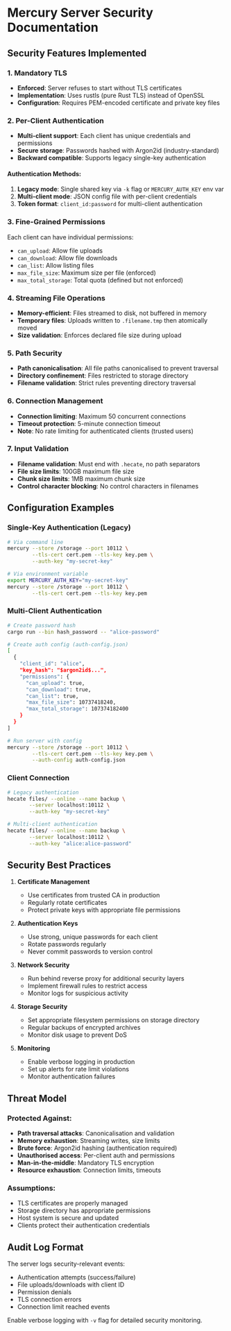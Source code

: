 # Mercury Server Security Documentation

## Security Features Implemented

### 1. Mandatory TLS
- **Enforced**: Server refuses to start without TLS certificates
- **Implementation**: Uses rustls (pure Rust TLS) instead of OpenSSL
- **Configuration**: Requires PEM-encoded certificate and private key files

### 2. Per-Client Authentication
- **Multi-client support**: Each client has unique credentials and permissions
- **Secure storage**: Passwords hashed with Argon2id (industry-standard)
- **Backward compatible**: Supports legacy single-key authentication

#### Authentication Methods:
1. **Legacy mode**: Single shared key via `-k` flag or `MERCURY_AUTH_KEY` env var
2. **Multi-client mode**: JSON config file with per-client credentials
3. **Token format**: `client_id:password` for multi-client authentication

### 3. Fine-Grained Permissions
Each client can have individual permissions:
- `can_upload`: Allow file uploads
- `can_download`: Allow file downloads  
- `can_list`: Allow listing files
- `max_file_size`: Maximum size per file (enforced)
- `max_total_storage`: Total quota (defined but not enforced)

### 4. Streaming File Operations
- **Memory-efficient**: Files streamed to disk, not buffered in memory
- **Temporary files**: Uploads written to `.filename.tmp` then atomically moved
- **Size validation**: Enforces declared file size during upload

### 5. Path Security
- **Path canonicalisation**: All file paths canonicalised to prevent traversal
- **Directory confinement**: Files restricted to storage directory
- **Filename validation**: Strict rules preventing directory traversal

### 6. Connection Management
- **Connection limiting**: Maximum 50 concurrent connections
- **Timeout protection**: 5-minute connection timeout
- **Note**: No rate limiting for authenticated clients (trusted users)

### 7. Input Validation
- **Filename validation**: Must end with `.hecate`, no path separators
- **File size limits**: 100GB maximum file size
- **Chunk size limits**: 1MB maximum chunk size
- **Control character blocking**: No control characters in filenames

## Configuration Examples

### Single-Key Authentication (Legacy)
```bash
# Via command line
mercury --store /storage --port 10112 \
        --tls-cert cert.pem --tls-key key.pem \
        --auth-key "my-secret-key"

# Via environment variable
export MERCURY_AUTH_KEY="my-secret-key"
mercury --store /storage --port 10112 \
        --tls-cert cert.pem --tls-key key.pem
```

### Multi-Client Authentication
```bash
# Create password hash
cargo run --bin hash_password -- "alice-password"

# Create auth config (auth-config.json)
[
  {
    "client_id": "alice",
    "key_hash": "$argon2id$...", 
    "permissions": {
      "can_upload": true,
      "can_download": true,
      "can_list": true,
      "max_file_size": 10737418240,
      "max_total_storage": 107374182400
    }
  }
]

# Run server with config
mercury --store /storage --port 10112 \
        --tls-cert cert.pem --tls-key key.pem \
        --auth-config auth-config.json
```

### Client Connection
```bash
# Legacy authentication
hecate files/ --online --name backup \
       --server localhost:10112 \
       --auth-key "my-secret-key"

# Multi-client authentication  
hecate files/ --online --name backup \
       --server localhost:10112 \
       --auth-key "alice:alice-password"
```

## Security Best Practices

1. **Certificate Management**
   - Use certificates from trusted CA in production
   - Regularly rotate certificates
   - Protect private keys with appropriate file permissions

2. **Authentication Keys**
   - Use strong, unique passwords for each client
   - Rotate passwords regularly
   - Never commit passwords to version control

3. **Network Security**
   - Run behind reverse proxy for additional security layers
   - Implement firewall rules to restrict access
   - Monitor logs for suspicious activity

4. **Storage Security**
   - Set appropriate filesystem permissions on storage directory
   - Regular backups of encrypted archives
   - Monitor disk usage to prevent DoS

5. **Monitoring**
   - Enable verbose logging in production
   - Set up alerts for rate limit violations
   - Monitor authentication failures

## Threat Model

### Protected Against:
- **Path traversal attacks**: Canonicalisation and validation
- **Memory exhaustion**: Streaming writes, size limits
- **Brute force**: Argon2id hashing (authentication required)
- **Unauthorised access**: Per-client auth and permissions
- **Man-in-the-middle**: Mandatory TLS encryption
- **Resource exhaustion**: Connection limits, timeouts

### Assumptions:
- TLS certificates are properly managed
- Storage directory has appropriate permissions
- Host system is secure and updated
- Clients protect their authentication credentials

## Audit Log Format

The server logs security-relevant events:
- Authentication attempts (success/failure)
- File uploads/downloads with client ID
- Permission denials
- TLS connection errors
- Connection limit reached events

Enable verbose logging with `-v` flag for detailed security monitoring.